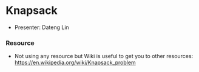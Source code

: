 # Knapsack

* Presenter: Dateng Lin

### Resource

* Not using any resource but Wiki is useful to get you to other resources: https://en.wikipedia.org/wiki/Knapsack_problem
